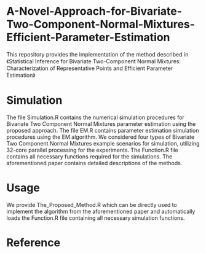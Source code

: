 # A-Novel-Approach-for-Bivariate-Two-Component-Normal-Mixtures-Efficient-Parameter-Estimation
This repository provides the implementation of the method described in《Statistical Inference for Bivariate Two-Component Normal Mixtures: Characterization of Representative Points and Efficient Parameter Estimation》
# Simulation  
The file Simulation.R contains the numerical simulation procedures for Bivariate Two Component Normal Mixtures parameter estimation using the proposed approach. The file EM.R contains parameter estimation simulation procedures using the EM algorithm. We considered four types of Bivariate Two Component Normal Mixtures example scenarios for simulation, utilizing 32-core parallel processing for the experiments. The Function.R file contains all necessary functions required for the simulations. The aforementioned paper contains detailed descriptions of the methods.
# Usage
We provide The_Proposed_Method.R which can be directly used to implement the algorithm from the aforementioned paper and automatically loads the Function.R file containing all necessary simulation functions.
# Reference


